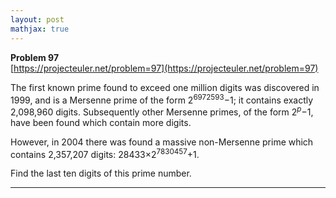```yaml
---
layout: post
mathjax: true
---
```

**Problem 97**  
[https://projecteuler.net/problem=97](https://projecteuler.net/problem=97)

<p>The first known prime found to exceed one million digits was discovered in 1999, and is a Mersenne prime of the form 2<sup>6972593</sup>−1; it contains exactly 2,098,960 digits. Subsequently other Mersenne primes, of the form 2<sup><i>p</i></sup>−1, have been found which contain more digits.</p>
<p>However, in 2004 there was found a massive non-Mersenne prime which contains 2,357,207 digits: 28433×2<sup>7830457</sup>+1.</p>
<p>Find the last ten digits of this prime number.</p>

---
